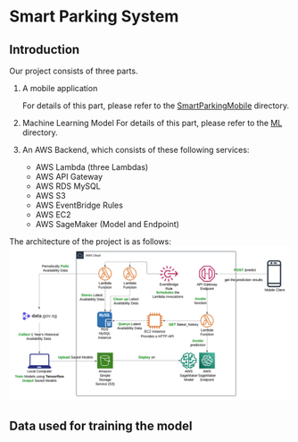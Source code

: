 # Smart Parking System

## Introduction
Our project consists of three parts.
1. A mobile application

   For details of this part, please refer to the [SmartParkingMobile](/SmartParkingMobile) directory.
2. Machine Learning Model
   For details of this part, please refer to the [ML](/ML) directory.
3. An AWS Backend, which consists of these following services:
    - AWS Lambda (three Lambdas)
    - AWS API Gateway
    - AWS RDS MySQL
    - AWS S3
    - AWS EventBridge Rules
    - AWS EC2
    - AWS SageMaker (Model and Endpoint)

The architecture of the project is as follows:
      ![System Architecture](assets/arch.png "System Architecture")  

## Data used for training the model